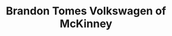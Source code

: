 ---
title: "Brandon Tomes Volkswagen of McKinney"
url: /mckinney/brandon-tomes-volkswagen-of-mckinney/
shop: Autohaus
---